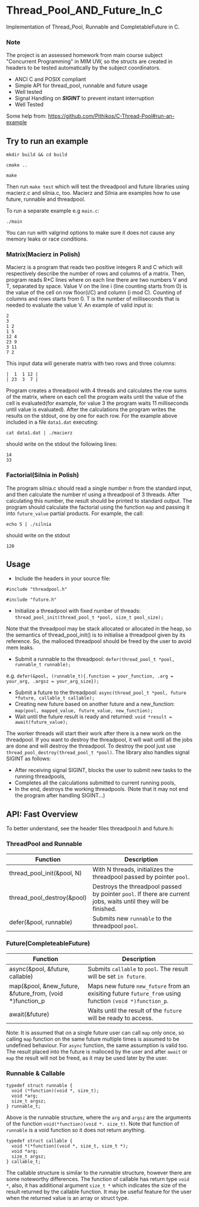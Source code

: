 # Thread_Pool_AND_Future_In_C #
Implementation of Thread_Pool, Runnable and CompletableFuture in C.

### Note ###

The project is an assessed homework from main course subject "Concurrent Programming" in MIM UW,
so the structs are created in headers to be tested automatically by the subject coordinators.

* ANCI C and POSIX compliant
* Simple API for thread_pool, runnable and future usage
* Well tested
* Signal Handling on ***SIGINT*** to prevent instant interruption
* Well Tested

Some help from: https://github.com/Pithikos/C-Thread-Pool#run-an-example

## Try to run an example ##

`mkdir build && cd build`

`cmake ..`

`make`

Then run `make test` which will test the threadpool and future libraries using macierz.c and silnia.c, too.
Macierz and Silnia are examples how to use future, runnable and threadpool.

To run a separate example e.g `main.c`:

`./main`

You can run with valgrind options to make sure it does not cause any memory leaks or race conditions.

### Matrix(Macierz in Polish) ###

Macierz is a program that reads two positive integers R and C which will respectively describe the number of rows and columns of a matrix. Then, program reads R*C lines where on each line there are two numbers V and T, separated by space. Value V on the line i (line counting starts from 0) is the value of the cell on row floor(i/C) and column (i mod C). Counting of columns and rows starts from 0. T is the number of milliseconds that is needed to evaluate the value V. An example of valid input is:

```
2
3
1 2
1 5
12 4
23 9
3 11
7 2
```

This input data will generate matrix with two rows and three columns:

```
|  1  1 12 |
| 23  3  7 |
```
Program creates a threadpool with 4 threads and calculates the row sums of the matrix, where on each cell the program waits until the value of the cell is evaluated(for example, for value 3 the program waits 11 milliseconds until value is evaluated). After the calculations the program writes the results on the stdout, one by one for each row. For the example above included in a file `data1.dat` executing:

`cat data1.dat | ./macierz`

should write on the stdout the following lines:

```
14
33
```

### Factorial(Silnia in Polish) ###

The program silnia.c should read a single number n from the standard input, and then calculate the number n! using a threadpool of 3 threads. After calculating this number, the result should be printed to standard output. The program should calculate the factorial using the function `map` and passing it into `future_value` partial products. For example, the call:

`echo 5 | ./silnia`

should write on the stdout

`120`

## Usage ##

* Include the headers in your source file: 

`#include "threadpool.h"`

`#include "future.h"`

* Initialize a threadpool with fixed number of threads: `thread_pool_init(thread_pool_t *pool, size_t pool_size);`

Note that the threadpool may be stack allocated or allocated in the heap, so the semantics of thread_pool_init() is to initialise a threadpool given by its reference. So, the malloced threadpool should be freed by the user to avoid mem leaks.

* Submit a runnable to the threadpool: `defer(thread_pool_t *pool, runnable_t runnable);`

e.g. `defer(&pool, (runnable_t){.function = your_function,
                            .arg = your_arg,
                            .argsz = your_arg_size});`
                            
* Submit a future to the threadpool: `async(thread_pool_t *pool, future *future, callable_t callable);`
* Creating new future based on another future and a new_function: `map(pool, mapped_value, future_value, new_function);`
* Wait until the future result is ready and returned: `void *result = await(future_value);`

The worker threads will start their work after there is a new work on the threadpool. If you want to destroy the threadpool, it will wait until all the jobs are done and will destroy the threadpool. To destroy the pool just use `thread_pool_destroy(thread_pool_t *pool)`. The library also handles signal SIGINT as follows:

* After receiving signal SIGINT, blocks the user to submit new tasks to the running threadpools,
* Completes all the calculations submitted to current running pools,
* In the end, destroys the working threadpools. (Note that it may not end the program after handling SIGINT...)

## API: Fast Overview ##
To better understand, see the header files threadpool.h and future.h:

### ThreadPool and Runnable ###

Function                                | Description
--------------------------------------- | ---------------------------------------
thread_pool_init(&pool, N)              | With N threads, initializes the threadpool passed by pointer `pool`.
thread_pool_destroy(&pool)              | Destroys the threadpool passed by pointer `pool`. If there are current jobs, waits until they will be finished.
defer(&pool, runnable)                  | Submits new `runnable` to the threadpool `pool`.

### Future(CompleteableFuture) ###

Function                                                                           | Description
---------------------------------------------------------------------------------- | ---------------------------------------
async(&pool, &future, callable)                                                    | Submits `callable` to `pool`. The result will be set `in future`.
map(&pool, &new_future, &future_from, (void *)function_p                           | Maps new future `new_future` from an exisiting future `future_from` using function `(void *)function_p`.
await(&future)                                                                     | Waits until the result of the `future` will be ready to access.

Note: It is assumed that on a single future user can call `map` only once, so calling `map` function on the same future multiple times is assumed to be undefined behaviour. For `async` function, the same assumption is valid too. The result placed into the future is malloced by the user and after `await` or `map` the result will not be freed, as it may be used later by the user. 

### Runnable & Callable ###

```
typedef struct runnable {
  void (*function)(void *, size_t);
  void *arg;
  size_t argsz;
} runnable_t;
```
Above is the runnable structure, where the `arg` and `argsz` are the arguments of the function `void(*function)(void *. size_t)`. Note that function of `runnable` is a void function so it does not return anything.

```
typedef struct callable {
  void *(*function)(void *, size_t, size_t *);
  void *arg;
  size_t argsz;
} callable_t;
```

The callable structure is similar to the runnable structure, however there are some noteworthy differences. The function of callable has return type `void *`, also, it has additional argument `size_t *` which indicates the size of the result returned by the callable function. It may be useful feature for the user when the returned value is an array or struct type.
